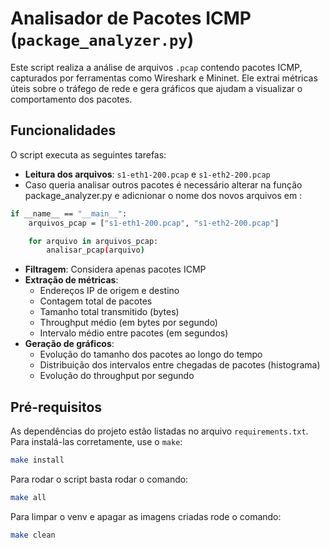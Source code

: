 # Analisador de Pacotes ICMP (`package_analyzer.py`)

Este script realiza a análise de arquivos `.pcap` contendo pacotes ICMP, capturados por ferramentas como Wireshark e Mininet. Ele extrai métricas úteis sobre o tráfego de rede e gera gráficos que ajudam a visualizar o comportamento dos pacotes.

## Funcionalidades

O script executa as seguintes tarefas:

- **Leitura dos arquivos**: `s1-eth1-200.pcap` e `s1-eth2-200.pcap`
- Caso queria analisar outros pacotes é necessário alterar na função package_analyzer.py e adicnionar o nome dos novos arquivos em :

```bash
if __name__ == "__main__":
    arquivos_pcap = ["s1-eth1-200.pcap", "s1-eth2-200.pcap"]

    for arquivo in arquivos_pcap:
        analisar_pcap(arquivo)
```

- **Filtragem**: Considera apenas pacotes ICMP
- **Extração de métricas**:
  - Endereços IP de origem e destino
  - Contagem total de pacotes
  - Tamanho total transmitido (bytes)
  - Throughput médio (em bytes por segundo)
  - Intervalo médio entre pacotes (em segundos)
- **Geração de gráficos**:
  - Evolução do tamanho dos pacotes ao longo do tempo
  - Distribuição dos intervalos entre chegadas de pacotes (histograma)
  - Evolução do throughput por segundo

## Pré-requisitos

As dependências do projeto estão listadas no arquivo `requirements.txt`. Para instalá-las corretamente, use o `make`:

```bash
make install
```

Para rodar o script basta rodar o comando:

```bash
make all
```

Para limpar o venv e apagar as imagens criadas rode o comando:

```bash
make clean
```
